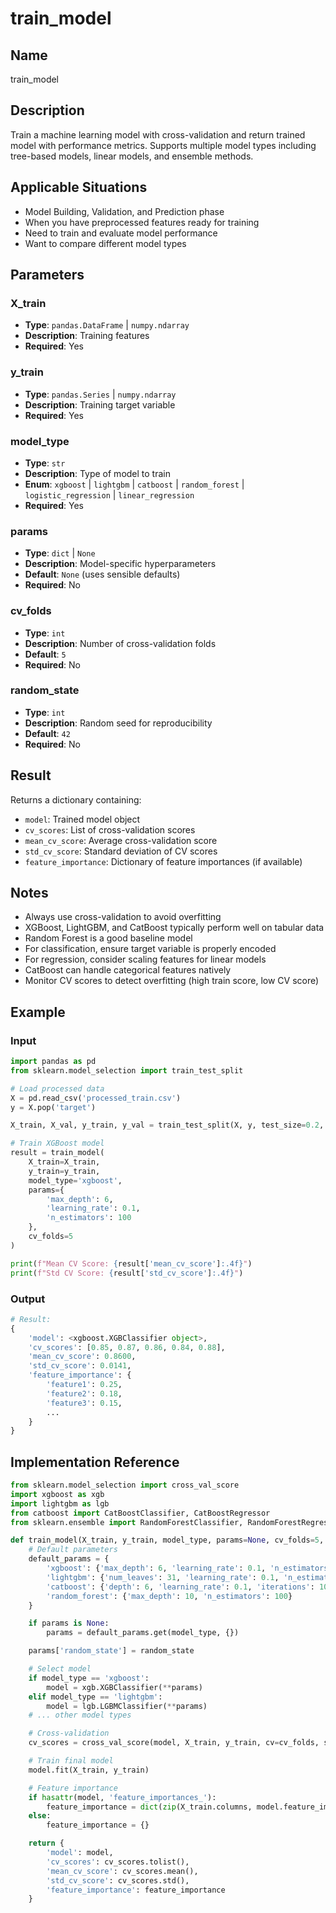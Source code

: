 # train_model

## Name
train_model

## Description
Train a machine learning model with cross-validation and return trained model with performance metrics. Supports multiple model types including tree-based models, linear models, and ensemble methods.

## Applicable Situations
- Model Building, Validation, and Prediction phase
- When you have preprocessed features ready for training
- Need to train and evaluate model performance
- Want to compare different model types

## Parameters

### X_train
- **Type**: `pandas.DataFrame` | `numpy.ndarray`
- **Description**: Training features
- **Required**: Yes

### y_train
- **Type**: `pandas.Series` | `numpy.ndarray`
- **Description**: Training target variable
- **Required**: Yes

### model_type
- **Type**: `str`
- **Description**: Type of model to train
- **Enum**: `xgboost` | `lightgbm` | `catboost` | `random_forest` | `logistic_regression` | `linear_regression`
- **Required**: Yes

### params
- **Type**: `dict` | `None`
- **Description**: Model-specific hyperparameters
- **Default**: `None` (uses sensible defaults)
- **Required**: No

### cv_folds
- **Type**: `int`
- **Description**: Number of cross-validation folds
- **Default**: `5`
- **Required**: No

### random_state
- **Type**: `int`
- **Description**: Random seed for reproducibility
- **Default**: `42`
- **Required**: No

## Result
Returns a dictionary containing:
- `model`: Trained model object
- `cv_scores`: List of cross-validation scores
- `mean_cv_score`: Average cross-validation score
- `std_cv_score`: Standard deviation of CV scores
- `feature_importance`: Dictionary of feature importances (if available)

## Notes
- Always use cross-validation to avoid overfitting
- XGBoost, LightGBM, and CatBoost typically perform well on tabular data
- Random Forest is a good baseline model
- For classification, ensure target variable is properly encoded
- For regression, consider scaling features for linear models
- CatBoost can handle categorical features natively
- Monitor CV scores to detect overfitting (high train score, low CV score)

## Example

### Input
```python
import pandas as pd
from sklearn.model_selection import train_test_split

# Load processed data
X = pd.read_csv('processed_train.csv')
y = X.pop('target')

X_train, X_val, y_train, y_val = train_test_split(X, y, test_size=0.2, random_state=42)

# Train XGBoost model
result = train_model(
    X_train=X_train,
    y_train=y_train,
    model_type='xgboost',
    params={
        'max_depth': 6,
        'learning_rate': 0.1,
        'n_estimators': 100
    },
    cv_folds=5
)

print(f"Mean CV Score: {result['mean_cv_score']:.4f}")
print(f"Std CV Score: {result['std_cv_score']:.4f}")
```

### Output
```python
# Result:
{
    'model': <xgboost.XGBClassifier object>,
    'cv_scores': [0.85, 0.87, 0.86, 0.84, 0.88],
    'mean_cv_score': 0.8600,
    'std_cv_score': 0.0141,
    'feature_importance': {
        'feature1': 0.25,
        'feature2': 0.18,
        'feature3': 0.15,
        ...
    }
}
```

## Implementation Reference
```python
from sklearn.model_selection import cross_val_score
import xgboost as xgb
import lightgbm as lgb
from catboost import CatBoostClassifier, CatBoostRegressor
from sklearn.ensemble import RandomForestClassifier, RandomForestRegressor

def train_model(X_train, y_train, model_type, params=None, cv_folds=5, random_state=42):
    # Default parameters
    default_params = {
        'xgboost': {'max_depth': 6, 'learning_rate': 0.1, 'n_estimators': 100},
        'lightgbm': {'num_leaves': 31, 'learning_rate': 0.1, 'n_estimators': 100},
        'catboost': {'depth': 6, 'learning_rate': 0.1, 'iterations': 100},
        'random_forest': {'max_depth': 10, 'n_estimators': 100}
    }

    if params is None:
        params = default_params.get(model_type, {})

    params['random_state'] = random_state

    # Select model
    if model_type == 'xgboost':
        model = xgb.XGBClassifier(**params)
    elif model_type == 'lightgbm':
        model = lgb.LGBMClassifier(**params)
    # ... other model types

    # Cross-validation
    cv_scores = cross_val_score(model, X_train, y_train, cv=cv_folds, scoring='accuracy')

    # Train final model
    model.fit(X_train, y_train)

    # Feature importance
    if hasattr(model, 'feature_importances_'):
        feature_importance = dict(zip(X_train.columns, model.feature_importances_))
    else:
        feature_importance = {}

    return {
        'model': model,
        'cv_scores': cv_scores.tolist(),
        'mean_cv_score': cv_scores.mean(),
        'std_cv_score': cv_scores.std(),
        'feature_importance': feature_importance
    }
```

